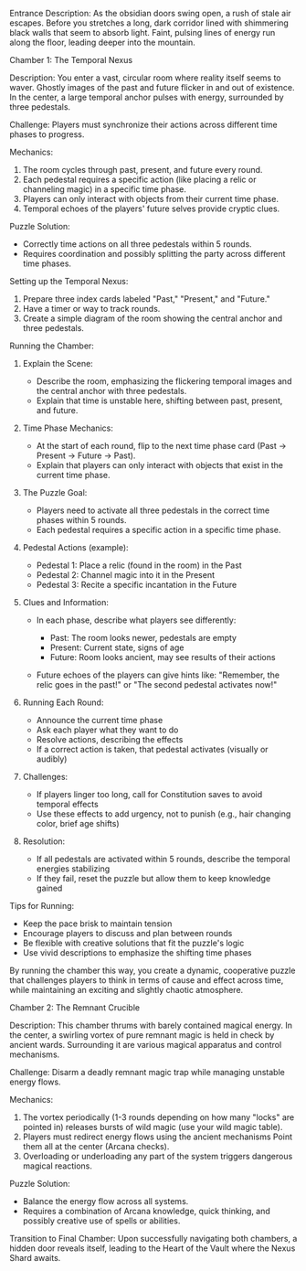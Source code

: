 Entrance Description:
As the obsidian doors swing open, a rush of stale air escapes. Before you stretches a long, dark corridor lined with shimmering black walls that seem to absorb light. Faint, pulsing lines of energy run along the floor, leading deeper into the mountain.

Chamber 1: The Temporal Nexus

Description:
You enter a vast, circular room where reality itself seems to waver. Ghostly images of the past and future flicker in and out of existence. In the center, a large temporal anchor pulses with energy, surrounded by three pedestals.

Challenge: Players must synchronize their actions across different time phases to progress.

Mechanics:
1. The room cycles through past, present, and future every round.
2. Each pedestal requires a specific action (like placing a relic or channeling magic) in a specific time phase.
3. Players can only interact with objects from their current time phase.
4. Temporal echoes of the players' future selves provide cryptic clues.

Puzzle Solution:
- Correctly time actions on all three pedestals within 5 rounds.
- Requires coordination and possibly splitting the party across different time phases.

Setting up the Temporal Nexus:

1. Prepare three index cards labeled "Past," "Present," and "Future."
2. Have a timer or way to track rounds.
3. Create a simple diagram of the room showing the central anchor and three pedestals.

Running the Chamber:

1. Explain the Scene:
   - Describe the room, emphasizing the flickering temporal images and the central anchor with three pedestals.
   - Explain that time is unstable here, shifting between past, present, and future.

2. Time Phase Mechanics:
   - At the start of each round, flip to the next time phase card (Past → Present → Future → Past).
   - Explain that players can only interact with objects that exist in the current time phase.

3. The Puzzle Goal:
   - Players need to activate all three pedestals in the correct time phases within 5 rounds.
   - Each pedestal requires a specific action in a specific time phase.

4. Pedestal Actions (example):
   - Pedestal 1: Place a relic (found in the room) in the Past
   - Pedestal 2: Channel magic into it in the Present
   - Pedestal 3: Recite a specific incantation in the Future

5. Clues and Information:
   - In each phase, describe what players see differently:
     - Past: The room looks newer, pedestals are empty
     - Present: Current state, signs of age
     - Future: Room looks ancient, may see results of their actions

   - Future echoes of the players can give hints like:
     "Remember, the relic goes in the past!" or "The second pedestal activates now!"

6. Running Each Round:
   - Announce the current time phase
   - Ask each player what they want to do
   - Resolve actions, describing the effects
   - If a correct action is taken, that pedestal activates (visually or audibly)

7. Challenges:
   - If players linger too long, call for Constitution saves to avoid temporal effects
   - Use these effects to add urgency, not to punish (e.g., hair changing color, brief age shifts)

8. Resolution:
   - If all pedestals are activated within 5 rounds, describe the temporal energies stabilizing
   - If they fail, reset the puzzle but allow them to keep knowledge gained

Tips for Running:
- Keep the pace brisk to maintain tension
- Encourage players to discuss and plan between rounds
- Be flexible with creative solutions that fit the puzzle's logic
- Use vivid descriptions to emphasize the shifting time phases

By running the chamber this way, you create a dynamic, cooperative puzzle that challenges players to think in terms of cause and effect across time, while maintaining an exciting and slightly chaotic atmosphere.

Chamber 2: The Remnant Crucible

Description:
This chamber thrums with barely contained magical energy. In the center, a swirling vortex of pure remnant magic is held in check by ancient wards. Surrounding it are various magical apparatus and control mechanisms.

Challenge: Disarm a deadly remnant magic trap while managing unstable energy flows.

Mechanics:
1. The vortex periodically (1-3 rounds depending on how many "locks" are pointed in) releases bursts of wild magic (use your wild magic table).
2. Players must redirect energy flows using the ancient mechanisms Point them all at the center (Arcana checks).
3. Overloading or underloading any part of the system triggers dangerous magical reactions.

Puzzle Solution:
- Balance the energy flow across all systems.
- Requires a combination of Arcana knowledge, quick thinking, and possibly creative use of spells or abilities.

Transition to Final Chamber:
Upon successfully navigating both chambers, a hidden door reveals itself, leading to the Heart of the Vault where the Nexus Shard awaits.
